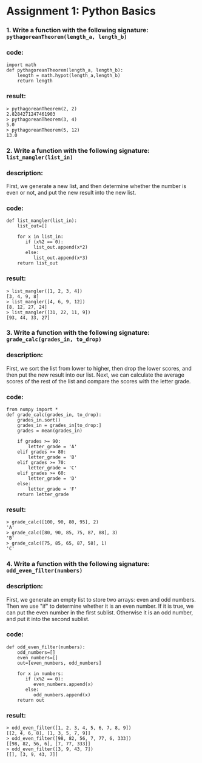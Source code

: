 # Assignment 1: Python Basics
### 1. Write a function with the following signature: `pythagoreanTheorem(length_a, length_b)`

### code:
```
import math
def pythagoreanTheorem(length_a, length_b):
    length = math.hypot(length_a,length_b)
    return length
```
### result:
```
> pythagoreanTheorem(2, 2)
2.8284271247461903
> pythagoreanTheorem(3, 4)
5.0
> pythagoreanTheorem(5, 12)
13.0
```

### 2. Write a function with the following signature: `list_mangler(list_in)`

### description:

First, we generate a new list, and then determine whether the number is even or not, and put the new result into the new list.

### code:
```
def list_mangler(list_in):
    list_out=[]
    
    for x in list_in:
       if (x%2 == 0):
          list_out.append(x*2)
       else:
          list_out.append(x*3)
    return list_out
```
### result:
```
> list_mangler([1, 2, 3, 4])
[3, 4, 9, 8]
> list_mangler([4, 6, 9, 12])
[8, 12, 27, 24]
> list_mangler([31, 22, 11, 9])
[93, 44, 33, 27]
```

### 3. Write a function with the following signature: `grade_calc(grades_in, to_drop)`

### description:

First, we sort the list from lower to higher, then drop the lower scores, and then put the new result into our list.
Next, we can calculate the average scores of the rest of the list and compare the scores with the letter grade.

### code:
```
from numpy import *
def grade_calc(grades_in, to_drop):
    grades_in.sort()
    grades_in = grades_in[to_drop:]
    grades = mean(grades_in)

    if grades >= 90:
        letter_grade = 'A'
    elif grades >= 80:
        letter_grade = 'B'
    elif grades >= 70:
        letter_grade = 'C'
    elif grades >= 60:
        letter_grade = 'D'
    else:
        letter_grade = 'F'
    return letter_grade
```
### result:
```
> grade_calc([100, 90, 80, 95], 2)
'A'
> grade_calc([80, 90, 85, 75, 87, 88], 3)
'B'
> grade_calc([75, 85, 65, 87, 58], 1)
'C'
```

### 4. Write a function with the following signature: `odd_even_filter(numbers)`

### description:

First, we generate an empty list to store two arrays: even and odd numbers. Then we use "if" to determine whether it is an even number.
If it is true, we can put the even number in the first sublist. Otherwise it is an odd number, and put it into the second sublist.

### code:
```
def odd_even_filter(numbers):
    odd_numbers=[]
    even_numbers=[]
    out=[even_numbers, odd_numbers]

    for x in numbers:
       if (x%2 == 0):
          even_numbers.append(x)
       else:
          odd_numbers.append(x)
    return out
```  
### result:
```
> odd_even_filter([1, 2, 3, 4, 5, 6, 7, 8, 9])
[[2, 4, 6, 8], [1, 3, 5, 7, 9]]
> odd_even_filter([98, 82, 56, 7, 77, 6, 333])
[[98, 82, 56, 6], [7, 77, 333]]
> odd_even_filter([3, 9, 43, 7])
[[], [3, 9, 43, 7]]
```
